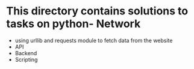 # This directory contains solutions to tasks on python- Network
* using urllib and requests module to fetch data from the website
* API
* Backend
* Scripting
